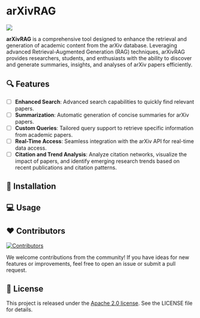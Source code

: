 # arXivRAG
![](https://geps.dev/progress/10)

**arXivRAG** is a comprehensive tool designed to enhance the retrieval and generation of academic content from the arXiv database. Leveraging advanced Retrieval-Augmented Generation (RAG) techniques, arXivRAG provides researchers, students, and enthusiasts with the ability to discover and generate summaries, insights, and analyses of arXiv papers efficiently.

## 🔍 Features

- [ ] **Enhanced Search**: Advanced search capabilities to quickly find relevant papers.
- [ ] **Summarization**: Automatic generation of concise summaries for arXiv papers.
- [ ] **Custom Queries**: Tailored query support to retrieve specific information from academic papers.
- [ ] **Real-Time Access**: Seamless integration with the arXiv API for real-time data access.
- [ ] **Citation and Trend Analysis**: Analyze citation networks, visualize the impact of papers, and identify emerging research trends based on recent publications and citation patterns.

## 🚀 Installation

## 💻 Usage

## ❤️ Contributors
[![Contributors](https://contrib.rocks/image?repo=phitrann/arXivRAG)](https://github.com/phitrann/arXivRAG/graphs/contributors)

We welcome contributions from the community! If you have ideas for new features or improvements, feel free to open an issue or submit a pull request.

## 📜 License

This project is released under the [Apache 2.0 license](https://github.com/phitrann/arXivRAG/blob/main/LICENSE). See the LICENSE file for details.
